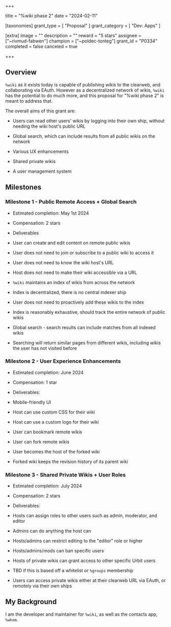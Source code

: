 +++

title = "%wiki phase 2"
date = "2024-02-11"

[taxonomies]
grant_type = [ "Proposal" ]
grant_category = [ "Dev: Apps" ]

[extra]
image = ""
description = ""
reward = "5 stars"
assignee = ["~rivmud-fabwen"]
champion = ["~poldec-tonteg"]
grant_id = "P0334"
completed = false
canceled = true

+++

## Overview
`%wiki` as it exists today is capable of publishing wikis to the clearweb, and collaborating via EAuth. However as a decentralized network of wikis, `%wiki` has the potential to do much more, and this proposal for "%wiki phase 2" is meant to address that.


The overall aims of this grant are:

* Users can read other users' wikis by logging into their own ship, without needing the wiki host's public URL

* Global search, which can include results from all public wikis on the network

* Various UX enhancements

* Shared private wikis

* A user management system





## Milestones



### Milestone 1 - Public Remote Access + Global Search

* Estimated completion: May 1st 2024

* Compensation: 2 stars

* Deliverables

 * User can create and edit content on remote public wikis

  * User does not need to join or subscribe to a public wiki to access it

  * User does not need to know the wiki host's URL

  * Host does not need to make their wiki accessible via a URL

  * `%wiki` maintains an index of wikis from across the network

  * Index is decentralized, there is no central indexer ship

  * User does not need to proactively add these wikis to the index

  * Index is reasonably exhaustive, should track the entire network of public wikis

 * Global search - search results can include matches from all indexed wikis

  * Searching will return similar pages from different wikis, including wikis the user has not visited before

   

### Milestone 2 - User Experience Enhancements

* Estimated completion: June 2024

* Compensation: 1 star

* Deliverables:

 * Mobile-friendly UI

 * Host can use custom CSS for their wiki

 * Host can use a custom logo for their wiki

 * User can bookmark remote wikis

 * User can fork remote wikis

  * User becomes the host of the forked wiki

  * Forked wiki keeps the revision history of its parent wiki



### Milestone 3 - Shared Private Wikis + User Roles

* Estimated completion: July 2024

* Compensation: 2 stars

* Deliverables:

 * Hosts can assign roles to other users such as admin, moderator, and editor

  * Admins can do anything the host can

  * Hosts/admins can restrict editing to the "editor" role or higher

  * Hosts/admins/mods can ban specific users

 * Hosts of private wikis can grant access to other specific Urbit users

  * TBD if this is based off a whitelist or `%groups` membership

 * Users can access private wikis either at their clearweb URL via EAuth, or remotely via their own ships



## My Background



I am the developer and maintainer for `%wiki`, as well as the contacts app, `%whom`.

